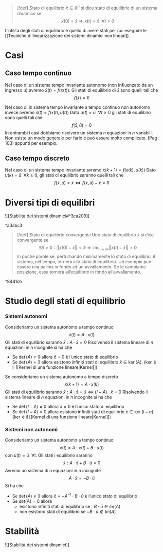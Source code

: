 >[!def] Stato di equilibrio
>$\bar{x}\in \mathbb{R}^{n}$ si dice stato di equilibrio di un sistema dinamico se
>$$x(0)=\bar x\Rightarrow x(t)=\bar x\ \ \forall t>0$$

L’utilità degli stati di equilibrio è quello di avere stati per cui eseguire le [[Tecniche di linearizzazione dei sistemi dinamici non lineari]].
# Casi
## Caso tempo continuo
Nel caso di un sistema tempo invariante autonomo (non influenzato da un ingresso $u$) avremo $\dot{x}(t)=f(x(t))$.
Gli stati di equilibrio di $\bar x$ sono quelli tali che $$f(\bar x)=0$$

Nel caso di in sistema tempo invariante a tempo continuo non autonomo invece avremo $\dot{x}(t)=f(x(t),u(t))$
Dato $u(t)=\bar{u}\ \ \forall t\ge 0$ gli stati di equilibrio sono quelli tali che $$f(\bar x,\bar u)=0$$
In entrambi i casi dobbiamo risolvere un sistema $n$ equazioni in $n$ variabili. Non esiste un modo generale per farlo e può essere molto complicato.
(Pag 103) appunti per esempio.
## Caso tempo discreto
Nel caso di un sistema tempo invariante avremo $x(k+1)=f(x(k),u(k))$
Dato $u(k)=\bar u\ \ \forall k\ge 0$, gli stati di equilibrio saranno quelli tali che
$$f(\bar x,\bar u)=\bar x\iff f(\bar x,\bar u)-\bar x=0$$
# Diversi tipi di equilibri
![[Stabilità dei sistemi dinamici#^3ca209]]

^a3abc3

>[!def] Stato di equilibrio convergente
>Uno stato di equilibrio $\bar x$ si dice convergente se
>$$\exists \delta>0:||x(0)-\bar x||<\delta\Rightarrow\lim_{t\to{\infty}}||x(t)-\bar x||=0$$
>In poche parole se, perturbando minimamente lo stato di equilibrio, il sistema, nel tempo, tornerà allo stato di equilibrio.
>Un esempio può essere una pallina in fondo ad un avvallamento. Se le cambiamo posizione, essa tornerà all’equilibrio in fondo all’avvallamento.

^8441cb
# Studio degli stati di equilibrio
### Sistemi autonomi
Consideriamo un sistema autonomo a tempo continuo
$$\dot x(t)=A\cdot x(t)$$
Gli stati di equilibrio saranno $\bar x:A\cdot \bar x=0$
Risolvendo il sistema lineare di $n$ equazioni in $n$ incognite si ha che
- Se $\det(A)\not = 0$ allora $\bar x=0$ è l’unico stato di equilibrio
- Se $\det(A)=0$ allora esistono infiniti stati di equilibrio $\bar x\in \ker(A)$. ($\ker$ è il [[Kernel di una funzione lineare|Kernel]])

Se consideriamo un sistema autonomo a tempo discreto
$$x(k+1)=A\cdot x(k)$$
Gli stati di equilibrio saranno $\bar x:A\cdot \bar x=\bar x\iff (I-A)\cdot \bar x=0$
Risolvendo il sistema lineare di $n$ equazioni in $n$ incognite si ha che
- Se $\det(I-A)\not = 0$ allora $\bar x=0$ è l’unico stato di equilibrio
- Se $\det(I-A)=0$ allora esistono infiniti stati di equilibrio $\bar x\in \ker(I-a)$. ($\ker$ è il [[Kernel di una funzione lineare|Kernel]])

### Sistemi non autonomi
Consideriamo un sistema autonomo a tempo continuo
$$\dot x(t)=A\cdot x(t)+B\cdot u(t)$$
con $u(t)=\bar u\ \ \forall t$. 
Gli stati i equilibrio saranno
$$\bar x:A\cdot \bar x+B\cdot \bar u =0$$
Avremo un sistema di $n$ equazioni in $n$ incognite
$$A\cdot \bar x=-B\cdot \bar u$$
Si ha che
- Se $\det(A)\not = 0$ allora $\bar x=-A^{-1}\cdot B\cdot \bar u$ è l’unico stato di equilibrio
- Se $det(A)=0$ allora
	- esistono infiniti stati di equilibrio se $-B\cdot \bar u\in Im(A)$
	- non esistono stati di equilibrio se $-B\cdot \bar u\not\in Im(A)$
# Stabilità
![[Stabilità dei sistemi dinamici]]



 









